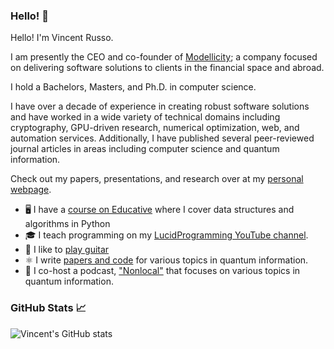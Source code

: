 ### Hello! 👋

Hello! I'm Vincent Russo.

I am presently the CEO and co-founder of
[Modellicity](https://www.modellicity.com/); a company focused on delivering
software solutions to clients in the financial space and abroad.

I hold a Bachelors, Masters, and Ph.D. in computer science.

I have over a decade of experience in creating robust software solutions and
have worked in a wide variety of technical domains including cryptography,
GPU-driven research, numerical optimization, web, and automation services.
Additionally, I have published several peer-reviewed journal articles in areas
including computer science and quantum information.

Check out my papers, presentations, and research over at my [personal
webpage](http://vprusso.github.io/).

- 🖥️ I have a [course on Educative](https://www.educative.io/courses/ds-and-algorithms-in-python) where I cover data structures and algorithms in Python
- 🎓 I teach programming on my [LucidProgramming YouTube channel](https://www.youtube.com/channel/UCFxcvyt2Ucq5IL0_1Njzqlg).
- 🎸 I like to [play guitar](https://www.youtube.com/watch?v=DpjVJ76pLMY)
- ⚛️  I write [papers and code](https://vprusso.github.io/publications/) for various topics in quantum information.
- 🎤 I co-host a podcast, ["Nonlocal"](https://nonlocal.libsyn.com/) that focuses on various topics in quantum information.

### GitHub Stats 📈

![Vincent's GitHub
stats](https://github-readme-stats.vercel.app/api?username=vprusso&show_icons=true)


